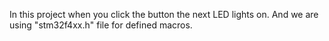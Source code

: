 In this project when you click the button the next LED lights on. And we are using "stm32f4xx.h" file for defined macros.
